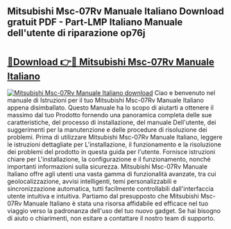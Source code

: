 ## Mitsubishi Msc-07Rv Manuale Italiano Download gratuit PDF - Part-LMP Italiano Manuale dell'utente di riparazione op76j

# <h2><a href="http://dffctq4.blite.top/?on=Mitsubishi+Msc-07Rv+Manuale+Italiano">🔗Download 👉🔴 Mitsubishi Msc-07Rv Manuale Italiano</a></h2>

[![Mitsubishi Msc-07Rv Manuale Italiano download](https://i.imgur.com/lujVjoI.png)](http://dffctq4.blite.top/?on=Mitsubishi+Msc-07Rv+Manuale+Italiano)
Ciao e benvenuto nel manuale di Istruzioni per il tuo Mitsubishi Msc-07Rv Manuale Italiano appena disimballato. Questo Manuale ha lo scopo di aiutarti a ottenere il massimo dal tuo Prodotto fornendo una panoramica completa delle sue caratteristiche, del processo di installazione, del manuale Dell'utente, dei suggerimenti per la manutenzione e delle procedure di risoluzione dei problemi. Prima di utilizzare Mitsubishi Msc-07Rv Manuale Italiano, leggere le istruzioni dettagliate per L'installazione, il funzionamento e la risoluzione dei problemi del prodotto in questa guida per l'utente. Fornisce istruzioni chiare per L'installazione, la configurazione e il funzionamento, nonché importanti informazioni sulla sicurezza. Mitsubishi Msc-07Rv Manuale Italiano offre agli utenti una vasta gamma di funzionalità avanzate, tra cui geolocalizzazione, avvisi intelligenti, temi personalizzabili e sincronizzazione automatica, tutti facilmente controllabili dall'interfaccia utente intuitiva e intuitiva. Partiamo dal presupposto che Mitsubishi Msc-07Rv Manuale Italiano è stata una risorsa affidabile ed efficace nel tuo viaggio verso la padronanza dell'uso del tuo nuovo gadget. Se hai bisogno di aiuto o chiarimenti, non esitare a contattare il nostro team di supporto.
